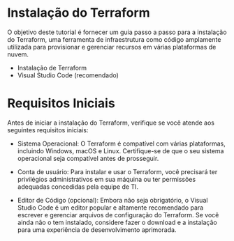 # Instalação do Terraform

O objetivo deste tutorial é fornecer um guia passo a passo para a instalação do Terraform, uma ferramenta de infraestrutura como código amplamente utilizada para provisionar e gerenciar recursos em várias plataformas de nuvem.

- Instalação de Terraform
- Visual Studio Code (recomendado)

# Requisitos Iniciais

Antes de iniciar a instalação do Terraform, verifique se você atende aos seguintes requisitos iniciais:

- Sistema Operacional: O Terraform é compatível com várias plataformas, incluindo Windows, macOS e Linux. Certifique-se de que o seu sistema operacional seja compatível antes de prosseguir.

- Conta de usuário: Para instalar e usar o Terraform, você precisará ter privilégios administrativos em sua máquina ou ter permissões adequadas concedidas pela equipe de TI.

- Editor de Código (opcional): Embora não seja obrigatório, o Visual Studio Code é um editor popular e altamente recomendado para escrever e gerenciar arquivos de configuração do Terraform. Se você ainda não o tem instalado, considere fazer o download e a instalação para uma experiência de desenvolvimento aprimorada.